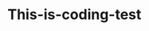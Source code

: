 # This-is-coding-test
     
  
   

  
    
    
    
      
        
          
    
       
         
      
     
  
   
